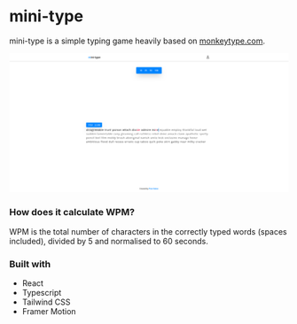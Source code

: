 # mini-type

mini-type is a simple typing game heavily based on [monkeytype.com](https://monkeytype.com/).

![](./public/screenshot.png)

### How does it calculate WPM?

WPM is the total number of characters in the correctly typed words (spaces included), divided by 5 and normalised to 60 seconds.

### Built with

- React
- Typescript
- Tailwind CSS
- Framer Motion